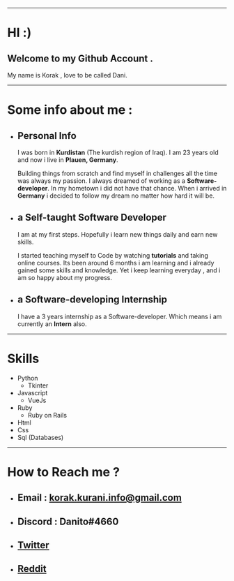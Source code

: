 <!--
**Korak-997/Korak-997** is a ✨ _special_ ✨ repository because its `README.md` (this file) appears on your GitHub profile.

Here are some ideas to get you started:

- 🔭 I’m currently working on ...
- 🌱 I’m currently learning ...
- 👯 I’m looking to collaborate on ...
- 🤔 I’m looking for help with ...
- 💬 Ask me about ...
- 📫 How to reach me: ...
- 😄 Pronouns: ...
- ⚡ Fun fact: ...
-->

------------------------
# HI :)

## Welcome to my Github Account . 

My name is Korak , love to be called Dani. 

--------------------------------------------

# Some info about me :

* ## **Personal Info**
  I was born in **Kurdistan** (The kurdish region of Iraq). I am 23 years old and now i live in **Plauen, Germany**.

   Building things from scratch and find myself in challenges all the time was always my passion.
   I always dreamed of working as a **Software-developer**. 
   In my hometown i did not have that chance. 
   When i arrived in **Germany** i decided to follow my dream no matter how hard it will be. 
   

* ## **a Self-taught Software Developer**
  I am at my first steps. Hopefully i learn new things daily and earn new skills.

  I started teaching myself to Code by watching **tutorials** and taking online courses. 
   Its been around 6 months i am learning and i already gained some skills and knowledge.
   Yet i keep learning everyday , and i am so happy about my progress.

* ## **a Software-developing Internship**
  I have a 3 years internship as a Software-developer. Which means i am currently an **Intern** also.
---------------------------------------------------------------------
# **Skills**
  * Python
    * Tkinter
  * Javascript
    * VueJs
  * Ruby
    * Ruby on Rails
  * Html 
  * Css
  * Sql (Databases)

--------------------------------------------------------
# How to Reach me ?

* ## Email :  korak.kurani.info@gmail.com
* ## Discord : Danito#4660
* ## [Twitter](https://twitter.com/Dani60579343)
* ## [Reddit](https://www.reddit.com/user/dani-997)


 